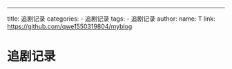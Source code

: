---
title: 追剧记录
categories:
    - 追剧记录
tags:
    - 追剧记录
author:
    name: T
    link: https://github.com/qwe1550319804/myblog

# 追剧记录